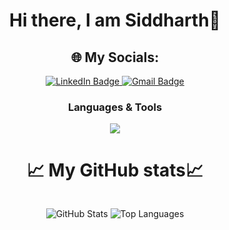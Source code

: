 
<!--
**Sid-0704/Sid-0704** is a ✨ _special_ ✨ repository because its `README.md` (this file) appears on your GitHub profile.

Here are some ideas to get you started:

- 🔭 I’m currently working on ...
- 🌱 I’m currently learning ...
- 👯 I’m looking to collaborate on ...
- 🤔 I’m looking for help with ...
- 💬 Ask me about ...
- 📫 How to reach me: ...
- 😄 Pronouns: ...
- ⚡ Fun fact: ...
-->

<div align="center">
<h1> Hi there, I am Siddharth👋 </h1>

<!-- <br> 
     I am right now trying to learn new things,  -->

  ## 🌐 My Socials:

<p align="center">
  <a href="https://www.linkedin.com/in/siddharth-raj-747392320/">
    <img src="https://img.shields.io/badge/LinkedIn-%230077B5.svg?logo=linkedin&logoColor=white" alt="LinkedIn Badge"/>
  </a>

  <!-- <a href="">
    <img src="https://img.shields.io/badge/Instagram-%23E4405F.svg?logo=instagram&logoColor=white" alt="Instagram Badge"/>
  </a> -->

  <!-- <a href="for discord">
    <img src="https://img.shields.io/badge/Discord-%237289DA.svg?logo=discord&logoColor=white" alt="Discord Badge"/>
  </a> -->

  <a href="mailto:rajsiddharth901@gmail.com">
    <img src="https://img.shields.io/badge/Gmail-D14836.svg?logo=gmail&logoColor=white" alt="Gmail Badge"/>
  </a>

</p>

<h3 align="center">Languages & Tools</h3>

<p align="center">
  <a href="https://skillicons.dev">
    <img src="https://skillicons.dev/icons?i=html,css,blender,github,git,windows,linux,,debian,kali,bash,py,c,vscode&perline=7&theme=dark" />
  </a>
</p>





# 📈 My GitHub stats📈
<div style="display: flex; flex-direction: row; justify-content: center; align-items: center; gap: 10px;">
  

  
  ![GitHub Stats](https://github-readme-stats.vercel.app/api?username=Sid-0704&show_icons=true&theme=radical)
  <img src="https://github-readme-stats.vercel.app/api/top-langs/?username=Sid-0704&theme=dark&hide_border=false&include_all_commits=false&count_private=false&layout=compact" alt="Top Languages" />
</div> 
